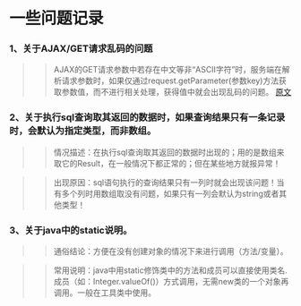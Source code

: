 # 一些问题记录

### 1、关于AJAX/GET请求乱码的问题
>> AJAX的GET请求参数中若存在中文等非“ASCII字符”时，服务端在解析请求参数时，如果仅通过request.getParameter(参数key)方法获取参数值，而不进行相关处理，获得值中就会出现乱码的问题。
>> [原文](https://blog.csdn.net/pursuer211/article/details/42425437)

### 2、关于执行sql查询取其返回的数据时，如果查询结果只有一条记录时，会默认为指定类型，而非数组。
>> 情况描述：在执行sql查询取其返回的数据时出现的；用的是数组来取它的Result，在一般情况下都正常的；但在某些地方就报异常！  

>> 出现原因：sql语句执行的查询结果只有一列时就会出现该问题！当有多个列时用数组取没有问题，如果只有一列会默认为string或者其他类型！

### 3、关于java中的static说明。
>> 通俗结论：方便在没有创建对象的情况下来进行调用（方法/变量）。

>> 常用说明：java中用static修饰类中的方法和成员可以直接使用类名.成员（如：Integer.valueOf()）方式调用，无需new类的一个对象再调用。一般在工具类中使用。
